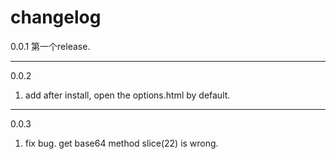 changelog
====

0.0.1 第一个release.

--------

0.0.2
1. add after install, open the options.html by default.
--------
0.0.3
1. fix bug. get base64 method slice(22) is wrong.

